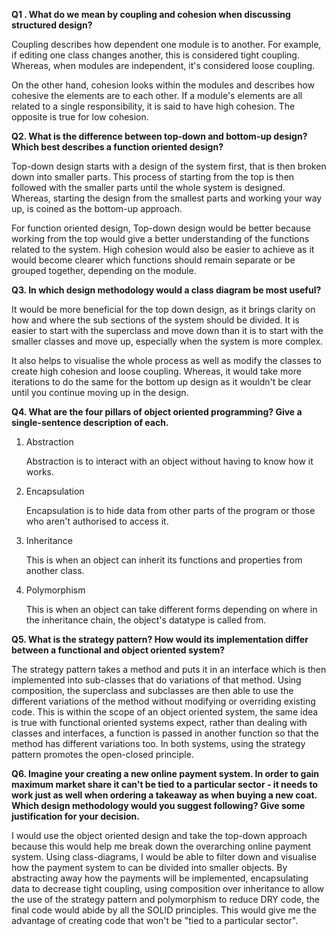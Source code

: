 **Q1 . What do we mean by coupling and cohesion when discussing structured design?**

Coupling describes how dependent one module is to another. For example, if editing one class changes another, this is considered tight coupling. Whereas, when modules are independent, it's considered loose coupling. 

On the other hand, cohesion looks within the modules and describes how cohesive the elements are to each other. If a module's elements are all related to a single responsibility, it is said to have high cohesion. The opposite is true for low cohesion. 


**Q2. What is the difference between top-down and bottom-up design? Which best describes a function oriented design?**

Top-down design starts with a design of the system first, that is then broken down into smaller parts. This process of starting from the top is then followed with the smaller parts until the whole system is designed. Whereas, starting the design from the smallest parts and working your way up, is coined as the bottom-up approach. 

For function oriented design, Top-down design would be better because working from the top would give a better understanding of the functions related to the system. High cohesion would also be easier to achieve as it would become clearer which functions should remain separate or be grouped together, depending on the module.


**Q3. In which design methodology would a class diagram be most useful?**

It would be more beneficial for the top down design, as it brings clarity on how and where the sub sections of the system should be divided. It is easier to start with the superclass and move down than it is to start with the smaller classes and move up, especially when the system is more complex.

It also helps to visualise the whole process as well as modify the classes to create high cohesion and loose coupling. Whereas, it would take more iterations to do the same for the bottom up design as it wouldn't be clear until you continue moving up in the design.


**Q4. What are the four pillars of object oriented programming? Give a single-sentence description of each.**

1. Abstraction

    Abstraction is to interact with an object without having to know how it works.

2. Encapsulation

    Encapsulation is to hide data from other parts of the program or those who aren't authorised to access it.

3. Inheritance

    This is when an object can inherit its functions and properties from another class.

4. Polymorphism

    This is when an object can take different forms depending on where in the inheritance chain, the object's datatype is called from.

**Q5. What is the strategy pattern? How would its implementation differ between a functional and object oriented system?**

The strategy pattern takes a method and puts it in an interface which is then implemented into sub-classes that do variations of that method. Using composition, the superclass and subclasses are then able to use the different variations of the method without modifying or overriding existing code. This is within the scope of an object oriented system, the same idea is true with functional oriented systems expect, rather than dealing with classes and interfaces, a function is passed in another function so that the method has different variations too. In both systems, using the strategy pattern promotes the open-closed principle.

**Q6. Imagine your creating a new online payment system. In order to gain maximum market share it can't be tied to a particular sector - it needs to work just as well when ordering a takeaway as when buying a new coat. Which design methodology would you suggest following? Give some justification for your decision.**

I would use the object oriented design and take the top-down approach because this would help me break down the overarching online payment system. Using class-diagrams, I would be able to filter down and visualise how the payment system to can be divided into smaller objects. By abstracting away how the payments will be implemented, encapsulating data to decrease tight coupling, using composition over inheritance to allow the use of the strategy pattern and polymorphism to reduce DRY code, the final code would abide by all the SOLID principles. This would give me the advantage of creating code that won't be "tied to a particular sector". 


